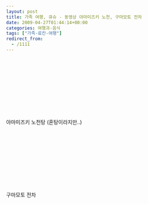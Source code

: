 ```yaml
---
layout: post
title: 가족 여행, 큐슈 - 동영상 야마미즈키 노천, 구마모토 전차
date: 2009-04-27T01:44:14+00:00
categories: 여행과-음식
tags: ["가족-료칸-여행"]
redirect_from:
  - /1111
---
```




<object classid="clsid:d27cdb6e-ae6d-11cf-96b8-444553540000" codebase="http://download.macromedia.com/pub/shockwave/cabs/flash/swflash.cab#version=6,0,40,0"><param name="allowFullScreen" value="true" /><param name="allowscriptaccess" value="always" /><param name="src" value="http://www.youtube.com/v/8Jtk73yDZU4&amp;hl=ko&amp;fs=1&amp;rel=0" /><param name="allowfullscreen" value="true" /><embed type="application/x-shockwave-flash" src="http://www.youtube.com/v/8Jtk73yDZU4&amp;hl=ko&amp;fs=1&amp;rel=0" allowFullScreen="true" allowscriptaccess="always" allowfullscreen="true" /></object>

야마미즈키 노천탕 (혼탕이라지만..)

<object classid="clsid:d27cdb6e-ae6d-11cf-96b8-444553540000" codebase="http://download.macromedia.com/pub/shockwave/cabs/flash/swflash.cab#version=6,0,40,0"><param name="allowFullScreen" value="true" /><param name="allowscriptaccess" value="always" /><param name="src" value="http://www.youtube.com/v/5E-wcs9Ebnw&amp;hl=ko&amp;fs=1&amp;rel=0" /><param name="allowfullscreen" value="true" /><embed type="application/x-shockwave-flash" src="http://www.youtube.com/v/5E-wcs9Ebnw&amp;hl=ko&amp;fs=1&amp;rel=0" allowFullScreen="true" allowscriptaccess="always" allowfullscreen="true" /></object>

구마모토 전차


